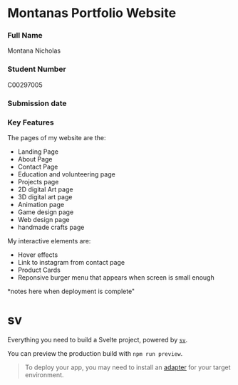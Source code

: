 # Montanas Portfolio Website
### Full Name
Montana Nicholas

### Student Number
C00297005

### Submission date

### Key Features
The pages of my website are the:
- Landing Page
- About Page
- Contact Page
- Education and volunteering page
- Projects page
- 2D digital Art page
- 3D digital art page
- Animation page
- Game design page
- Web design page
- handmade crafts page 

My interactive elements are:
- Hover effects
- Link to instagram from contact page
- Product Cards
- Reponsive burger menu that appears when screen is small enough

*notes here when deployment is complete"

# sv

Everything you need to build a Svelte project, powered by [`sv`](https://github.com/sveltejs/cli).

You can preview the production build with `npm run preview`.

> To deploy your app, you may need to install an [adapter](https://svelte.dev/docs/kit/adapters) for your target environment.
